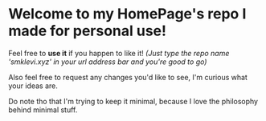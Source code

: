 # Welcome to my HomePage's repo I made for personal use!

Feel free to **use it** if you happen to like it!
*(Just type the repo name 'smklevi.xyz' in your url address bar and you're good to go)*


Also feel free to request any changes you'd like to see, I'm curious what your ideas are.

Do note tho that I'm trying to keep it minimal, because I love the philosophy behind minimal stuff.
